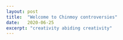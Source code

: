 ```yaml
---
layout: post
title:  "Welcome to Chinmoy controversies"
date:   2020-06-25
excerpt: "creativity abiding creativity"
---
```

